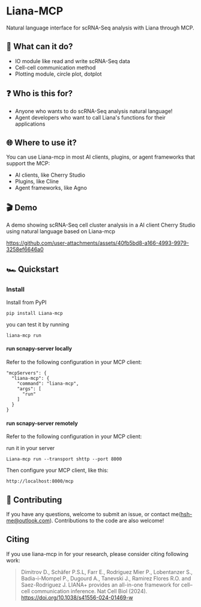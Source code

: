 # Liana-MCP

Natural language interface for scRNA-Seq analysis with Liana through MCP.

## 🪩 What can it do?

- IO module like read and write scRNA-Seq data
- Cell-cell communication method
- Plotting module, circle plot, dotplot

## ❓ Who is this for?

- Anyone who wants to do scRNA-Seq analysis natural language!
- Agent developers who want to call Liana's functions for their applications

## 🌐 Where to use it?

You can use Liana-mcp in most AI clients, plugins, or agent frameworks that support the MCP:

- AI clients, like Cherry Studio
- Plugins, like Cline
- Agent frameworks, like Agno 

## 🎬 Demo

A demo showing scRNA-Seq cell cluster analysis in a AI client Cherry Studio using natural language based on Liana-mcp

https://github.com/user-attachments/assets/40fb5bd8-a166-4993-9979-3258ef6646a0

## 🏎️ Quickstart

### Install

Install from PyPI
```
pip install Liana-mcp
```
you can test it by running
```
liana-mcp run
```

#### run scnapy-server locally
Refer to the following configuration in your MCP client:

```
"mcpServers": {
  "liana-mcp": {
    "command": "liana-mcp",
    "args": [
      "run"
    ]
  }
}
```

#### run scnapy-server remotely
Refer to the following configuration in your MCP client:

run it in your server
```
Liana-mcp run --transport shttp --port 8000
```

Then configure your MCP client, like this:
```
http://localhost:8000/mcp
```

## 🤝 Contributing

If you have any questions, welcome to submit an issue, or contact me(hsh-me@outlook.com). Contributions to the code are also welcome!

## Citing

If you use liana-mcp in for your research, please consider citing  following work: 
> Dimitrov D., Schäfer P.S.L, Farr E., Rodriguez Mier P., Lobentanzer S., Badia-i-Mompel P., Dugourd A., Tanevski J., Ramirez Flores R.O. and Saez-Rodriguez J. LIANA+ provides an all-in-one framework for cell–cell communication inference. Nat Cell Biol (2024). https://doi.org/10.1038/s41556-024-01469-w
